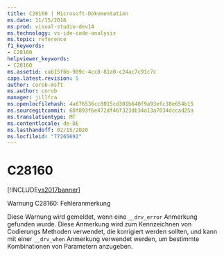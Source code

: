 ```yaml
---
title: C28160 | Microsoft-Dokumentation
ms.date: 11/15/2016
ms.prod: visual-studio-dev14
ms.technology: vs-ide-code-analysis
ms.topic: reference
f1_keywords:
- C28160
helpviewer_keywords:
- C28160
ms.assetid: cab15f6b-909c-4cc8-81a0-c24ac7c91c7c
caps.latest.revision: 5
author: corob-msft
ms.author: corob
manager: jillfra
ms.openlocfilehash: 4a676536cc8015cd301b640f9a93efc38e654b15
ms.sourcegitcommit: 68f893f6e472df46f323db34a13a7034dccad25a
ms.translationtype: MT
ms.contentlocale: de-DE
ms.lasthandoff: 02/15/2020
ms.locfileid: "77265692"
---
```

# <a name="c28160"></a>C28160
[!INCLUDE[vs2017banner](../includes/vs2017banner.md)]

Warnung C28160: Fehleranmerkung  
  
 Diese Warnung wird gemeldet, wenn eine `__drv_error` Anmerkung gefunden wurde. Diese Anmerkung wird zum Kennzeichnen von Codierungs Methoden verwendet, die korrigiert werden sollten, und kann mit einer `__drv_when` Anmerkung verwendet werden, um bestimmte Kombinationen von Parametern anzugeben.
